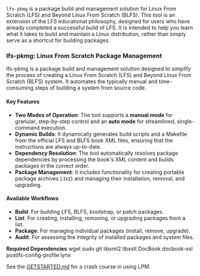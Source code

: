   
`lfs-pkmg` is a package build and management solution for Linux From Scratch (LFS) and Beyond Linux From Scratch (BLFS). This tool is an extension of the LFS educational philosophy, designed for users who have already completed a successful build of LFS. It is intended to help you learn what it takes to build and maintain a Linux distribution, rather than simply serve as a shortcut for building packages.

### **lfs-pkmg: Linux From Scratch Package Management**

lfs-pkmg is a package build and management solution designed to simplify the process of creating a Linux From Scratch (LFS) and Beyond Linux From Scratch (BLFS) system. It automates the typically manual and time-consuming steps of building a system from source code.

#### **Key Features**

* **Two Modes of Operation**: The tool supports a **manual mode** for granular, step-by-step control and an **auto mode** for streamlined, single-command execution.  
* **Dynamic Builds**: It dynamically generates build scripts and a Makefile from the official LFS and BLFS book XML files, ensuring that the instructions are always up-to-date.  
* **Dependency Resolution**: The tool automatically resolves package dependencies by processing the book's XML content and builds packages in the correct order.  
* **Package Management**: It includes functionality for creating portable package archives (.txz) and managing their installation, removal, and upgrading.

#### **Available Workflows**

* **Build**: For building LFS, BLFS, bootstrap, or patch packages.  
* **List**: For creating, installing, removing, or upgrading packages from a list.  
* **Package**: For managing individual packages (install, remove, upgrade).  
* **Audit**: For assessing the integrity of installed packages and system files.

**Required Dependencies**
wget
sudo
git
libxml2
libxslt
DocBook
docbook-xsl
postlfs-config-profile
lynx

See the [GETSTARTED.md](./GETSTARTED.md) for a crash course in using LPM.
